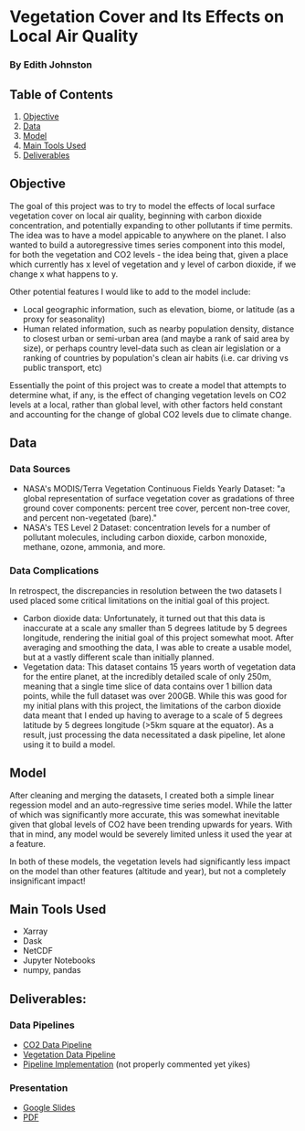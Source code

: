 # Vegetation Cover and Its Effects on Local Air Quality
### By Edith Johnston

## Table of Contents
1. [Objective](#objective)
2. [Data](#data)
4. [Model](#model)
5. [Main Tools Used](#main-tools-used)
6. [Deliverables](#deliverables)

## Objective
The goal of this project was to try to model the effects of local surface vegetation cover on local air quality, beginning with carbon dioxide concentration, and potentially expanding to other pollutants if time permits. The idea was to have a model appicable to anywhere on the planet. I also wanted to build a autoregressive times series component into this model, for both the vegetation and CO2 levels - the idea being that, given a place which currently has x level of vegetation and y level of carbon dioxide, if we change x what happens to y.  

Other potential features I would like to add to the model include:
- Local geographic information, such as elevation, biome, or latitude (as a proxy for seasonality)
- Human related information, such as nearby population density, distance to closest urban or semi-urban area (and maybe a rank of said area by size), or perhaps country level-data such as clean air legislation or a ranking of countries by population's clean air habits (i.e. car driving vs public transport, etc)

Essentially the point of this project was to create a model that attempts to determine what, if any, is the effect of changing vegetation levels on CO2 levels at a local, rather than global level, with other factors held constant and accounting for the change of global CO2 levels due to climate change.

## Data 
### Data Sources
- NASA's MODIS/Terra Vegetation Continuous Fields Yearly Dataset: "a global representation of surface vegetation cover as gradations of three ground cover components: percent tree cover, percent non-tree cover, and percent non-vegetated (bare)."
- NASA's TES Level 2 Dataset: concentration levels for a number of pollutant molecules, including carbon dioxide, carbon monoxide, methane, ozone, ammonia, and more.
### Data Complications
In retrospect, the discrepancies in resolution between the two datasets I used placed some critical limitations on the initial goal of this project.
- Carbon dioxide data: Unfortunately, it turned out that this data is inaccurate at a scale any smaller than 5 degrees latitude by 5 degrees longitude, rendering the initial goal of this project somewhat moot. After averaging and smoothing the data, I was  able to create a usable model, but at a vastly different scale than initially planned.
- Vegetation data: This dataset contains 15 years worth of vegetation data for the entire planet, at the incredibly detailed scale of only 250m, meaning that a single time slice of data contains over 1 billion data points, while the full dataset was over 200GB. While this was good for my initial plans with this project, the limitations of the carbon dioxide data meant that I ended up having to average to a scale of 5 degrees latitude by 5 degrees longitude (>5km square at the equator). As a result, just processing the data necessitated a dask pipeline, let alone using it to build a model.

## Model
After cleaning and merging the datasets, I created both a simple linear regession model and an auto-regressive time series model. While the latter of which was significantly more accurate, this was somewhat inevitable given that global levels of CO2 have been trending upwards for years. With that in mind, any model would be severely limited unless it used the year at a feature. 

In both of these models, the vegetation levels had significantly less impact on the model than other features (altitude and year), but not a completely insignificant impact!

## Main Tools Used
 - Xarray
 - Dask
 - NetCDF
 - Jupyter Notebooks
 - numpy, pandas

## Deliverables:
### Data Pipelines
- [CO2 Data Pipeline](https://github.com/edithalice/vegetation_co2/blob/master/tes_pipeline.py)
- [Vegetation Data Pipeline](https://github.com/edithalice/vegetation_co2/blob/master/veg_pipeline_latitudes.py)
- [Pipeline Implementation](https://github.com/edithalice/vegetation_co2/blob/master/data_cleaning.ipynb) (not properly commented yet yikes)
### Presentation
- [Google Slides](https://docs.google.com/presentation/d/1-zSyVt9V-nQbift6YEkjtDlH88qqMbtuKbNOMJvBraM/edit?usp=sharing)
- [PDF](https://github.com/edithalice/vegetation_co2/blob/master/Vegetation%20Project.pdf)

